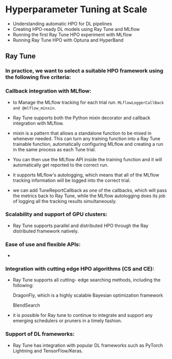 # Hyperparameter Tuning at Scale
* Understanding automatic HPO for DL pipelines
* Creating HPO-ready DL models using Ray Tune and MLflow
* Running the first Ray Tune HPO experiment with MLflow
* Running Ray Tune HPO with Optuna and HyperBand
 ## Ray Tune

 ### In practice, we want to select a suitable HPO framework using the following five criteria:
### Callback integration with MLflow: 
- to Manage the MLflow tracking for each trial run. ```MLflowLoggerCallBack and @mlflow_minxin```. 

- Ray Tune supports both the Python mixin decorator and callback integration with MLflow. 

- mixin is a pattern that allows a standalone function to be mixed in whenever needed. This can turn any training function into a Ray Tune trainable function, automatically configuring MLflow and creating a run in the same process as each Tune trial. 
- You can then use the MLflow API inside the training function and it will automatically get reported to the correct run. 
- it supports MLflow's autologging, which means that all of the MLflow tracking information will be logged into the correct trial.

- we can add TuneReportCallback as one of the callbacks, which will pass the metrics back to Ray Tune, while the MLflow autologging does its job of logging all the tracking results simultaneously.
###  Scalability and support of GPU clusters: 
- Ray Tune supports parallel and distributed HPO through the Ray distributed framework natively.
### Ease of use and flexible APIs: 
- 
### Integration with cutting edge HPO algorithms (CS and CE):
- Ray Tune supports all cutting- edge searching methods, including the following:
    
    DragonFly, which is a highly scalable Bayesian optimization framework

    BlendSearch
- it is possible for Ray tune to continue to integrate and support any emerging schedulers or pruners in a timely fashion.
### Support of DL frameworks:
- Ray Tune has integration with popular DL frameworks such as PyTorch Lightning and TensorFlow/Keras.

